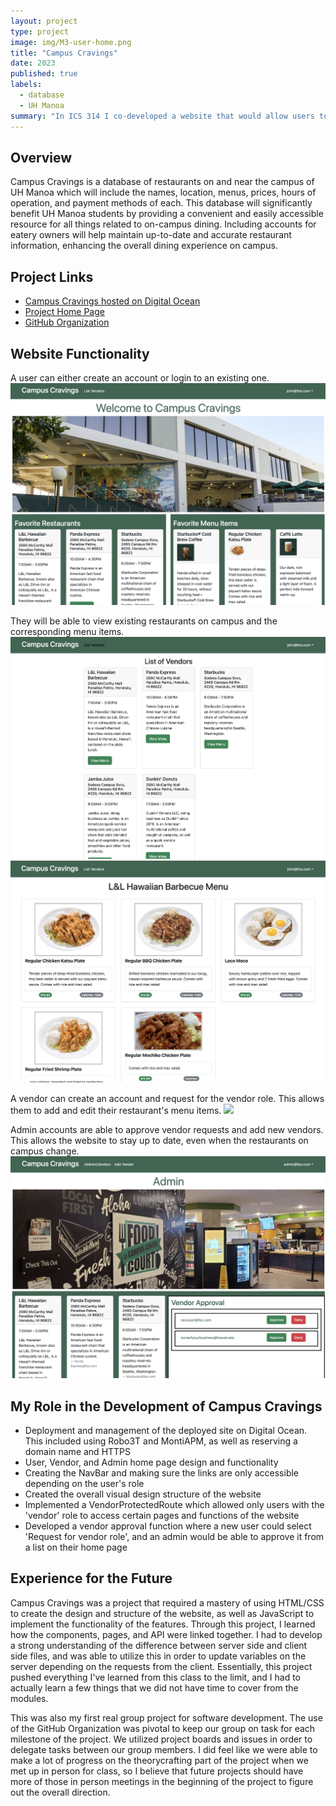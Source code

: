 ```yaml
---
layout: project
type: project
image: img/M3-user-home.png
title: "Campus Cravings"
date: 2023
published: true
labels:
  - database
  - UH Manoa
summary: "In ICS 314 I co-developed a website that would allow users to see the various restaurants and menu items from locations at UH Manoa."
---
```


## Overview
Campus Cravings is a database of restaurants on and near the campus of UH Manoa which will include the names, location, menus, prices, hours of operation, and payment methods of each. This database will significantly benefit UH Manoa students by providing a convenient and easily accessible resource for all things related to on-campus dining. Including accounts for eatery owners will help maintain up-to-date and accurate restaurant information, enhancing the overall dining experience on campus.

## Project Links
- [Campus Cravings hosted on Digital Ocean](https://campus-cravings.site/)
- [Project Home Page](https://campuscravings.github.io/)
- [GitHub Organization](https://github.com/campuscravings)

## Website Functionality
A user can either create an account or login to an existing one.
<img class="img-fluid" src="../img/M3-user-home.png">

They will be able to view existing restaurants on campus and the corresponding menu items.
<img class="img-fluid" src="../img/M3-listVendors.png">
<img class="img-fluid" src="../img/M3-viewMenuItems.png">

A vendor can create an account and request for the vendor role. This allows them to add and edit their restaurant's menu items.
<img class="img-fluid" src="../img/M3-vendor-home.png">

Admin accounts are able to approve vendor requests and add new vendors. This allows the website to stay up to date, even when the restaurants on campus change.
<img class="img-fluid" src="../img/M3-admin-home.png">

## My Role in the Development of Campus Cravings
- Deployment and management of the deployed site on Digital Ocean. This included using Robo3T and MontiAPM, as well as reserving a domain name and HTTPS
- User, Vendor, and Admin home page design and functionality
- Creating the NavBar and making sure the links are only accessible depending on the user's role
- Created the overall visual design structure of the website
- Implemented a VendorProtectedRoute which allowed only users with the 'vendor' role to access certain pages and functions of the website
- Developed a vendor approval function where a new user could select 'Request for vendor role', and an admin would be able to approve it from a list on their home page

## Experience for the Future
Campus Cravings was a project that required a mastery of using HTML/CSS to create the design and structure of the website, as well as JavaScript to implement the functionality of the features. Through this project, I learned how the components, pages, and API were linked together. I had to develop a strong understanding of the difference between server side and client side files, and was able to utilize this in order to update variables on the server depending on the requests from the client. Essentially, this project pushed everything I've learned from this class to the limit, and I had to actually learn a few things that we did not have time to cover from the modules.

This was also my first real group project for software development. The use of the GitHub Organization was pivotal to keep our group on task for each milestone of the project. We utilized project boards and issues in order to delegate tasks between our group members. I did feel like we were able to make a lot of progress on the theorycrafting part of the project when we met up in person for class, so I believe that future projects should have more of those in person meetings in the beginning of the project to figure out the overall direction.
